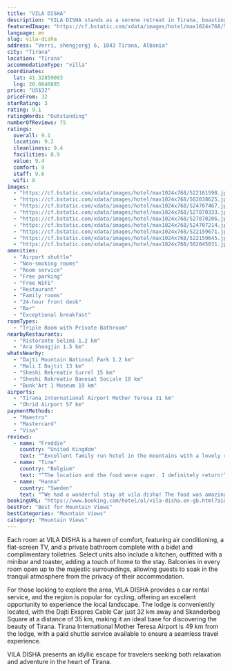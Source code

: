 ```yaml
---
title: "VILA DISHA"
description: "VILA DISHA stands as a serene retreat in Tirana, boasting breathtaking mountain views and a suite of amenities designed for the modern traveler."
featuredImage: "https://cf.bstatic.com/xdata/images/hotel/max1024x768/522161590.jpg?k=0ad8921fc014480d66636756d1606421141acedbcda05809c00dd92e83fe1d81&o=&hp=1"
language: en
slug: vila-disha
address: "Verri, shengjergj 6, 1043 Tirana, Albania"
city: "Tirana"
location: "Tirana"
accommodationType: "villa"
coordinates:
  lat: 41.32859093
  lng: 20.0846885
price: "US$32"
priceFrom: 32
starRating: 3
rating: 9.1
ratingWords: "Outstanding"
numberOfReviews: 75
ratings:
  overall: 9.1
  location: 9.2
  cleanliness: 9.4
  facilities: 8.9
  value: 9.4
  comfort: 9
  staff: 9.6
  wifi: 8
images:
  - "https://cf.bstatic.com/xdata/images/hotel/max1024x768/522161590.jpg?k=0ad8921fc014480d66636756d1606421141acedbcda05809c00dd92e83fe1d81&o=&hp=1"
  - "https://cf.bstatic.com/xdata/images/hotel/max1024x768/502038625.jpg?k=4bdfac0823e68374e9ec68c6d319a60cb91e2e8c5f4a589636e99a2e007e4878&o=&hp=1"
  - "https://cf.bstatic.com/xdata/images/hotel/max1024x768/524707467.jpg?k=ba63468cd0c81511c21895c8845451c46163969cbd5d57afb83b6442cc138a0c&o=&hp=1"
  - "https://cf.bstatic.com/xdata/images/hotel/max1024x768/527870333.jpg?k=3433d7dad912d9f8e92addda37f645522b5661532f581789b75ca99a7993a049&o=&hp=1"
  - "https://cf.bstatic.com/xdata/images/hotel/max1024x768/527870206.jpg?k=b75e206a8c81b4236c0410481eaa04f4b74efb59852b3f8bb925954e328b944e&o=&hp=1"
  - "https://cf.bstatic.com/xdata/images/hotel/max1024x768/524707214.jpg?k=9de993da812ff1d8e80b4c148b7a05ab4a948cfe0365688e07479dc9ba5e33e4&o=&hp=1"
  - "https://cf.bstatic.com/xdata/images/hotel/max1024x768/522159671.jpg?k=a42dbe3d0e03c9dd0cce18ea196bad817eeeef393e2d636f676899794c624166&o=&hp=1"
  - "https://cf.bstatic.com/xdata/images/hotel/max1024x768/522159645.jpg?k=e7ede08f610e659fc9299af08424fca7080ff9f8591c7eb4c5e3fabe5b419594&o=&hp=1"
  - "https://cf.bstatic.com/xdata/images/hotel/max1024x768/502045031.jpg?k=6a921eeba77c3febeaf45cb096b828dcfabba356b0f2c3f10e943f4593644772&o=&hp=1"
amenities:
  - "Airport shuttle"
  - "Non-smoking rooms"
  - "Room service"
  - "Free parking"
  - "Free WiFi"
  - "Restaurant"
  - "Family rooms"
  - "24-hour front desk"
  - "Bar"
  - "Exceptional breakfast"
roomTypes:
  - "Triple Room with Private Bathroom"
nearbyRestaurants:
  - "Ristorante Selimi 1.2 km"
  - "Ara Shengjin 1.5 km"
whatsNearby:
  - "Dajti Mountain National Park 1.2 km"
  - "Mali I Dajtit 13 km"
  - "Sheshi Rekreativ Surrel 15 km"
  - "Sheshi Rekreativ Banesat Sociale 18 km"
  - "Bunk'Art 1 Museum 19 km"
airports:
  - "Tirana International Airport Mother Teresa 31 km"
  - "Ohrid Airport 57 km"
paymentMethods:
  - "Maestro"
  - "Mastercard"
  - "Visa"
reviews:
  - name: "Freddie"
    country: "United Kingdom"
    text: "“Excellent family run hotel in the mountains with a lovely restaurant and garden attached. 1 hour from Tirana. (The owner arranged transport for us). The restaurant has excellent food made from local ingredients (either from the garden or the...”"
  - name: "Tine"
    country: "Belgium"
    text: "“The location and the food were super. I definitely return!”"
  - name: "Hanna"
    country: "Sweden"
    text: "“We had a wonderful stay at vila disha! The food was amazing, the view was stunning and we loved to relax in the big garden where hens and ducks were roaming freely!”"
bookingURL: "https://www.booking.com/hotel/al/vila-disha.en-gb.html?aid=8035640"
bestFor: "Best for Mountain Views"
bestCategories: "Mountain Views"
category: "Mountain Views"
---
```


Each room at VILA DISHA is a haven of comfort, featuring air conditioning, a flat-screen TV, and a private bathroom complete with a bidet and complimentary toiletries. Select units also include a kitchen, outfitted with a minibar and toaster, adding a touch of home to the stay. Balconies in every room open up to the majestic surroundings, allowing guests to soak in the tranquil atmosphere from the privacy of their accommodation.

For those looking to explore the area, VILA DISHA provides a car rental service, and the region is popular for cycling, offering an excellent opportunity to experience the local landscape. The lodge is conveniently located, with the Dajti Ekspres Cable Car just 32 km away and Skanderbeg Square at a distance of 35 km, making it an ideal base for discovering the beauty of Tirana. Tirana International Mother Teresa Airport is 49 km from the lodge, with a paid shuttle service available to ensure a seamless travel experience.

VILA DISHA presents an idyllic escape for travelers seeking both relaxation and adventure in the heart of Tirana.